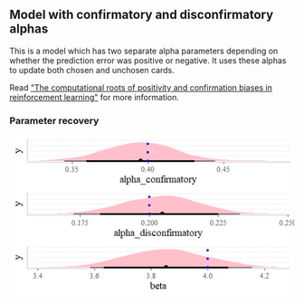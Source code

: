 ## Model with confirmatory and disconfirmatory alphas
This is a model which has two separate alpha parameters depending on whether the prediction error was positive or negative. It uses these alphas to update both chosen and unchosen cards. 

Read ["The computational roots of positivity and
confirmation biases in reinforcement learning"](https://www.sciencedirect.com/science/article/pii/S1364661322000894) 
 for more information.

### Parameter recovery
![Blue dashed lines indicate the true population parameter, black dot the posterior median, and black lines the 89% and 97% CI](parameter_recovery.png)
